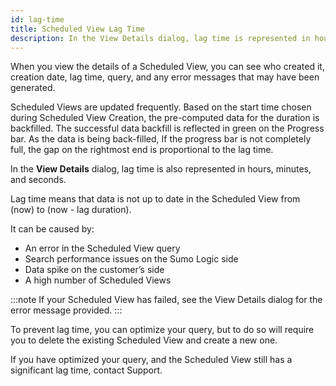 ```yaml
---
id: lag-time
title: Scheduled View Lag Time
description: In the View Details dialog, lag time is represented in hours, minutes, and seconds.
---
```


When you view the details of a Scheduled View, you can see who created it, creation date, lag time, query, and any error messages that may have been generated.

Scheduled Views are updated frequently.  Based on the start time chosen during Scheduled View Creation, the pre-computed data for the duration is backfilled. The successful data backfill is reflected in green on the Progress bar. As the data is being back-filled,  If the progress bar is not completely full, the gap on the rightmost end is proportional to the lag time.

In the **View Details** dialog, lag time is also represented in hours, minutes, and seconds.

Lag time means that data is not up to date in the Scheduled View from (now) to (now - lag duration).

It can be caused by:

* An error in the Scheduled View query
* Search performance issues on the Sumo Logic side
* Data spike on the customer’s side
* A high number of Scheduled Views

:::note
If your Scheduled View has failed, see the View Details dialog for the error message provided.
:::

To prevent lag time, you can optimize your query, but to do so will require you to delete the existing Scheduled View and create a new one.

If you have optimized your query, and the Scheduled View still has a significant lag time, contact Support.
